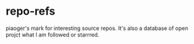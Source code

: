 repo-refs
=========

piaoger's mark for interesting source repos. It's also a database of open projct what I am followed or starrred.
